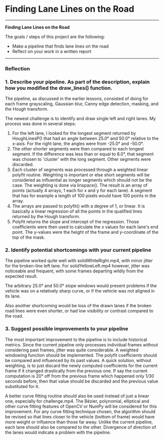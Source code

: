 # **Finding Lane Lines on the Road** 

---

**Finding Lane Lines on the Road**

The goals / steps of this project are the following:
* Make a pipeline that finds lane lines on the road
* Reflect on your work in a written report


[//]: # (Image References)

[image1]: ./examples/grayscale.jpg "Grayscale"

---

### Reflection

### 1. Describe your pipeline. As part of the description, explain how you modified the draw_lines() function.

The pipeline, as discussed in the earlier lessons, consisted of doing for each frame grayscaling, Gaussian blur, Canny edge detection, masking, and the Hough transform.

The newest challenge is to identify and draw single left and right lanes. My process was done in several steps:
1. For the left lane, I looked for the longest segment returned by HoughLinesP() that had an angle between 25.0° and 50.0° relative to the x-axis. For the right lane, the angles were from -25.0° and -50.0°.
2. The other shorter segments were then compared to each longest segment. If the difference was less than or equal to 8.0°, that segment was chosen to 'cluster' with the long segment. Other segments were discarded.
3. Each cluster of segments was processed through a weighted linear polyfit routine. Weighting is important or else short segments will be considered as influential as longer segments which should not be the case. The weighting is done via linspace(). The result is an array of points (actually 4 arrays, 1 each for x and y for each lane). A segment that has for example a length of 100 pixels would have 100 points in the array.
4. The arrays are passed to polyfit() with a degree of 1, or linear. It is basically a linear regression of all the points in the qualified lines returned by the Hough transform.
5. Polyfit returns the slope and intercept of the regression. Those coefficients were then used to calculate the x values for each lane's end point. The y-values were the height of the frame and y-coordinate of the top of the mask.


### 2. Identify potential shortcomings with your current pipeline

The pipeline worked quite well with solidWhiteRight.mp4, with minor jitter for the broken-line left lane. For solidYellowLeft.mp4 however, jitter was noticeable and frequent, with some frames departing wildly from the expected result.

The arbitrary 25.0° and 50.0° slope windows would present problems if the vehicle was on a relatively sharp curve, or if the vehicle was not aligned in its lane.

Also another shortcoming would be loss of the drawn lanes if the broken road lines were even shorter, or had low visibility or contrast compared to the road.


### 3. Suggest possible improvements to your pipeline

The most important improvement to the pipeline is to include historical metrics. Since the current pipeline only processes individual frames without considering past frames, jitter was quite considerable. A weighted windowing function should be implemented. The polyfit coefficients should be compared and influenced by its past values. A quick solution, without weighting, is to just discard the newly computed coefficients for the current frame if it changed drastically from the previous one. If say the current computation is 20° off from the previous frame which happened only 1/30 seconds before, then that value should be discarded and the previous value substituted for it.

A better curve fitting routine should also be used instead of just a linear one, especially for challenge.mp4. The Bézier, polynomial, elliptical and other curve fitting features of OpenCV or NumPy will be considered for this improvement. For any curve fitting technique chosen, the algorithm should be revised so that lines closer to the vehicle (bottom of frame) would have more weight or influence than those far away. Unlike the current pipeline, each lane should also be compared to the other. Divergence of direction of the lanes would indicate a problem with the pipeline.
